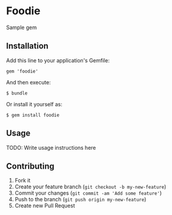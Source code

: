 # Foodie

Sample gem 

## Installation

Add this line to your application's Gemfile:

    gem 'foodie'

And then execute:

    $ bundle

Or install it yourself as:

    $ gem install foodie

## Usage

TODO: Write usage instructions here

## Contributing

1. Fork it
2. Create your feature branch (`git checkout -b my-new-feature`)
3. Commit your changes (`git commit -am 'Add some feature'`)
4. Push to the branch (`git push origin my-new-feature`)
5. Create new Pull Request
